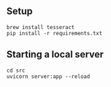 ## Setup

```
brew install tesseract
pip install -r requirements.txt
```

## Starting a local server

```
cd src
uvicorn server:app --reload
```
